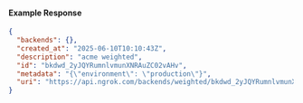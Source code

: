 <!-- Code generated for API Clients. DO NOT EDIT. -->

#### Example Response

```json
{
  "backends": {},
  "created_at": "2025-06-10T10:10:43Z",
  "description": "acme weighted",
  "id": "bkdwd_2yJQYRumnlvmunXNRAuZC02vAHv",
  "metadata": "{\"environment\": \"production\"}",
  "uri": "https://api.ngrok.com/backends/weighted/bkdwd_2yJQYRumnlvmunXNRAuZC02vAHv"
}
```
